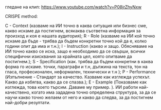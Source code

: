 гледане на клип: https://www.youtube.com/watch?v=P08jrZhyNxw

CRISPE method:

C - Context (казваме на ИИ точно в каква ситуация или бизнес сме, какво искаме да постигнем, всякаква съответна информация за произход и коя е нашата аудитория);
R - Role (казваме на ИИ кой точно искаме да бъде - трябва да бъдем конкретни точно кой да е, колко години опит да има и т.н.);
I - Instruction (какво и защо. Обясняваме на ИИ точно какво се иска, защо е необходимо да се свърши, всички специфични изисквания за крайната цел, която опитваме да постигнем.);
S - Specification (как. трябва да бъдем конкретни в каква форма го искаме. точки, параграфи и т.н, дължина на текста, тон на гласа, професионален, неформален, технически и т.н );
P - Performance (Изпълнение - Стандарт за качество. Казваме как изглежда успехът. Какво да избягва, какво да се спазва.);
E - Example (Показваме как изглежда, това което търсим. Даваме му пример. ).
ИИ работи най-качествено, когато има зададена точно определена структура, за да се научи какво точно желаем от него и какво да следва, за да постигнем най-добри резултати.
